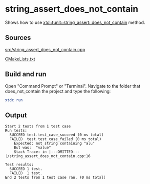 # string_assert_does_not_contain

Shows how to use [xtd::tunit::string_assert::does_not_contain](https://gammasoft71.github.io/xtd/reference_guides/latest/classxtd_1_1tunit_1_1string__assert.html#a45a645260827fdfe499f279a87b77311) method.

## Sources

[src/string_assert_does_not_contain.cpp](src/string_assert_does_not_contain.cpp)

[CMakeLists.txt](CMakeLists.txt)

## Build and run

Open "Command Prompt" or "Terminal". Navigate to the folder that does_not_contain the project and type the following:

```cmake
xtdc run
```

## Output

```
Start 2 tests from 1 test case
Run tests:
  SUCCEED test.test_case_succeed (0 ms total)
  FAILED  test.test_case_failed (0 ms total)
    Expected: not string containing "alu"
    But was:  "value"
    Stack Trace: in |---OMITTED---|/string_assert_does_not_contain.cpp:16

Test results:
  SUCCEED 1 test.
  FAILED  1 test.
End 2 tests from 1 test case ran. (0 ms total)
```
